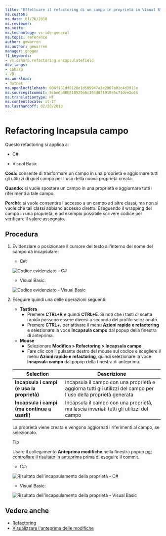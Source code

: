 ```yaml
---
title: "Effettuare il refactoring di un campo in proprietà in Visual Studio | Microsoft Docs"
ms.custom: 
ms.date: 01/26/2018
ms.reviewer: 
ms.suite: 
ms.technology: vs-ide-general
ms.topic: reference
author: gewarren
ms.author: gewarren
manager: ghogen
f1_keywords:
- vs.csharp.refactoring.encapsulatefield
dev_langs:
- CSharp
- VB
ms.workload:
- dotnet
ms.openlocfilehash: 006f161df8128e1d505947a3e2907a01c4d3915e
ms.sourcegitcommit: 8cbe6b38b810529a6c364d0f1918e5c71dee2c68
ms.translationtype: HT
ms.contentlocale: it-IT
ms.lasthandoff: 02/28/2018
---
```

# <a name="encapsulate-a-field-refactoring"></a>Refactoring Incapsula campo

Questo refactoring si applica a:

- C#

- Visual Basic

**Cosa:** consente di trasformare un campo in una proprietà e aggiornare tutti gli utilizzi di quel campo per l'uso della nuova proprietà creata.

**Quando:** si vuole spostare un campo in una proprietà e aggiornare tutti i riferimenti a tale campo.

**Perché:** si vuole consentire l'accesso a un campo ad altre classi, ma non si vuole che tali classi abbiano accesso diretto.  Eseguendo il wrapping del campo in una proprietà, è ad esempio possibile scrivere codice per verificare il valore assegnato.

## <a name="how-to"></a>Procedura

1. Evidenziare o posizionare il cursore del testo all'interno del nome del campo da incapsulare:

   - C#:

    ![Codice evidenziato - C#](media/encapsulate-highlight-cs.png)

   - Visual Basic:

    ![Codice evidenziato - Visual Basic](media/encapsulate-highlight-vb.png)

1. Eseguire quindi una delle operazioni seguenti:

   - **Tastiera**
     - Premere **CTRL+R** e quindi **CTRL+E**.  Si noti che i tasti di scelta rapida possono essere diversi a seconda del profilo selezionato.
     - Premere **CTRL**+**.** per attivare il menu **Azioni rapide e refactoring** e selezionare la voce **Incapsula campo** dal popup della finestra di anteprima.
   - **Mouse**
     - Selezionare **Modifica > Refactoring > Incapsula campo**.
     - Fare clic con il pulsante destro del mouse sul codice e scegliere il menu **Azioni rapide e refactoring**, quindi selezionare la voce **Incapsula campo** dal popup della finestra di anteprima.

   Selection | Descrizione
   --------- | -----------
   **Incapsula i campi (e usa la proprietà)** | Incapsula il campo con una proprietà e aggiorna tutti gli utilizzi del campo per l'uso della proprietà generata
   **Incapsula i campi (ma continua a usarli)** | Incapsula il campo con una proprietà, ma lascia invariati tutti gli utilizzi del campo

   La proprietà viene creata e vengono aggiornati i riferimenti al campo, se selezionato.

   > [!TIP]
   > Usare il collegamento **Anteprima modifiche** nella finestra popup [per controllare il risultato in anteprima](../../ide/preview-changes.md) prima di eseguire il commit.

   - C#:

    ![Risultato dell'incapsulamento della proprietà - C#](media/encapsulate-result-cs.png)

   - Visual Basic:

    ![Risultato dell'incapsulamento della proprietà - Visual Basic](media/encapsulate-result-vb.png)

## <a name="see-also"></a>Vedere anche

- [Refactoring](../refactoring-in-visual-studio.md)
- [Visualizzare l'anteprima delle modifiche](../../ide/preview-changes.md)